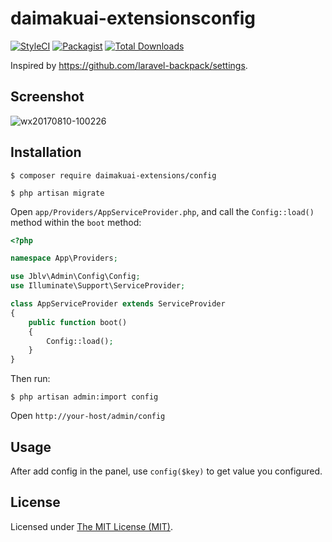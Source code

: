 daimakuai-extensionsconfig
========================

[![StyleCI](https://styleci.io/repos/110316265/shield?branch=master)](https://styleci.io/repos/110316265)
[![Packagist](https://img.shields.io/packagist/l/daimakuai-ext-ext/config.svg?maxAge=2592000)](https://packagist.org/packages/daimakuai-ext-ext/config)
[![Total Downloads](https://img.shields.io/packagist/dt/daimakuai-ext-ext/config.svg?style=flat-square)](https://packagist.org/packages/daimakuai-ext-ext/config)

Inspired by https://github.com/laravel-backpack/settings.

## Screenshot

![wx20170810-100226](https://user-images.githubusercontent.com/1479100/29151322-0879681a-7db3-11e7-8005-03310686c884.png)

## Installation

```
$ composer require daimakuai-extensions/config

$ php artisan migrate
```

Open `app/Providers/AppServiceProvider.php`, and call the `Config::load()` method within the `boot` method:

```php
<?php

namespace App\Providers;

use Jblv\Admin\Config\Config;
use Illuminate\Support\ServiceProvider;

class AppServiceProvider extends ServiceProvider
{
    public function boot()
    {
        Config::load();
    }
}
```

Then run: 

```
$ php artisan admin:import config
```

Open `http://your-host/admin/config`

## Usage

After add config in the panel, use `config($key)` to get value you configured.

License
------------
Licensed under [The MIT License (MIT)](LICENSE).
